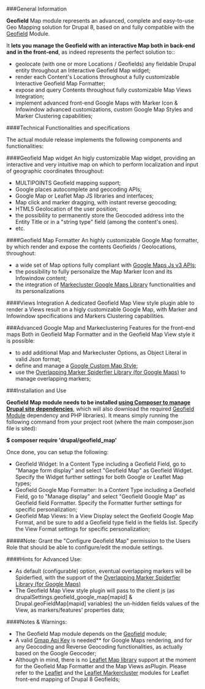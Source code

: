 ###General Information

**Geofield** Map module represents an advanced, complete and easy-to-use Geo Mapping solution for Drupal 8,
based on and fully compatible with the [Geofield](https://www.drupal.org/project/geofield) Module.

It **lets you manage the Geofield with an interactive Map both in back-end and in the front-end**, as indeed represents the perfect solution to::
- geolocate (with one or more Locations / Geofields) any fieldable Drupal entity throughout an Interactive Geofield Map widget;
- render each Content's Locations throughout a fully customizable Interactive Geofield Map Formatter;
- expose and query Contents throughout fully customizable Map Views Integration;
- implement advanced front-end Google Maps with Marker Icon & Infowindow advanced customizations, custom Google Map Styles and Marker Clustering capabilities;

####Technical Functionalities and specifications

The actual module release implements the following components and functionalities:

####Geofield Map widget
An higly customizable Map widget, 
providing an interactive and very intuitive map on which to perform localization and input of geographic coordinates throughout:
- MULTIPOINTS Geofield mapping support;
- Google places autocomplete and geocoding APIs;
- Google Map or Leaflet Map JS libraries and interfaces;
- Map click and marker dragging, with instant reverse geocoding;
- HTML5 Geolocation of the user position;
- the possibility to permanently store the Geocoded address into the Entity Title
or in a "string type" field (among the content's ones).
- etc.

####Geofield Map Formatter
An highly customizable Google Map formatter, by which render and expose the contents Geofields / Geolocations, throughout:
- a wide set of Map options fully compliant with [Google Maps Js v3 APIs](https://developers.google.com/maps/documentation/javascript/);
- the possibility to fully personalize the Map Marker Icon and its Infowindow content;
- the integration of [Markecluster Google Maps Library](https://github.com/googlemaps/js-marker-clusterer) functionalities and its personalizations

####Views Integration
A dedicated Geofield Map View style plugin able to render a Views result on a higly customizable Google Map, 
with Marker and Infowindow specifications and Markers Clustering capabilities.

###Advanced Google Map and Markeclustering Features for the front-end maps
Both in Geofield Map Formatter and in the Geofield Map View style it is possible:
- to add additional Map and Markecluster Options, as Object Literal in valid Json format;
- define and manage a [Google Custom Map Style](https://developers.google.com/maps/documentation/javascript/examples/maptype-styled-simple);
- use the [Overlapping Marker Spiderfier Library (for Google Maps)](https://github.com/jawj/OverlappingMarkerSpiderfier#overlapping-marker-spiderfier-for-google-maps-api-v3) to manage overlapping markers;

###Installation and Use

__Geofield Map module needs to be installed [using Composer to manage Drupal site dependencies](https://www.drupal.org/docs/develop/using-composer/using-composer-to-manage-drupal-site-dependencies)__, which will also download the required [Geofield Module](https://www.drupal.org/project/geofield) dependency and PHP libraries).
It means simply running the following command from your project root (where the main composer.json file is sited):

__$ composer require 'drupal/geofield_map'__

Once done, you can setup the following:
- Geofield Widget: In a Content Type including a Geofield Field, go to "Manage form display" 
and select "Geofield Map" as Geofield Widget. Specify the Widget further settings for both Google or Leaflet Map types;
- Geofield Google Map Formatter: In a Content Type including a Geofield Field, go to "Manage display" and select "Geofield Google Map" as Geofield field Formatter.  Specify the Formatter further settings for specific personalization;
- Geofield Map Views: In a View Display select the Geofield Google Map Format, and be sure to add a Geofield type field in the fields list. Specify the View Format settings for specific personalization;

#####Note: Grant the "Configure Geofield Map" permission to the Users Role that should be able to configure/edit the module settings.

####Hints for Advanced Use: 
- As default (configurable) option, eventual overlapping markers will be Spiderfied, with the support of the [Overlapping Marker Spiderfier Library (for Google Maps)](https://github.com/jawj/OverlappingMarkerSpiderfier#overlapping-marker-spiderfier-for-google-maps-api-v3)
- The Geofield Map View style plugin will pass to the client js (as drupalSettings.geofield_google_map[mapid] & Drupal.geoFieldMap[mapid] variables) the un-hidden fields values of the View, as markers/features' properties data;

####Notes & Warnings: 
- The Geofield Map module depends on the [Geofield](https://www.drupal.org/project/geofield) module;
- A valid <u>Gmap Api Key</u> is needed** for Google Maps rendering, and for any Geocoding and Reverse Geocoding functionalities, as actually based on the Google Geocoder;
- Although in mind, there is no <u>Leaflet Map library</u> support at the moment for the Geofield Map Formatter and the  Map Views asPlugin. Please refer to the [Leaflet](https://www.drupal.org/project/leaflet) and the [Leaflet Markercluster](https://www.drupal.org/project/leaflet_markercluster) modules for Leaflet front-end mapping of Drupal 8 Geofields;

